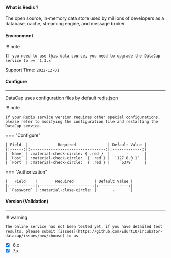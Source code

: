 #### What is Redis ?

The open source, in-memory data store used by millions of developers as a database, cache, streaming engine, and message broker.

#### Environment

!!! note

    If you need to use this data source, you need to upgrade the DataCap service to >= `1.3.x`

Support Time: `2022-12-01`

#### Configure

---

DataCap uses configuration files by default [redis.json](https://github.com/EdurtIO/incubator-datacap/blob/develop/server/src/main/etc/conf/plugins/native/redis.json)

!!! note

    If your Redis service version requires other special configurations, please refer to modifying the configuration file and restarting the DataCap service.

=== "Configure"

    | Field  |             Required              | Default Value |
    |:------:|:---------------------------------:|:-------------:|
    | `Name` | :material-check-circle: { .red }  |       -       |
    | `Host` | :material-check-circle:  { .red } |  `127.0.0.1`  |
    | `Port` | :material-check-circle:  { .red } |    `6379`     |

=== "Authorization"

    |   Field    |        Required         | Default Value |
    |:----------:|:-----------------------:|:-------------:|
    | `Password` | :material-close-circle: |       -       |

#### Version (Validation)

---

!!! warning

    The online service has not been tested yet, if you have detailed test results, please submit [issues](https://github.com/EdurtIO/incubator-datacap/issues/new/choose) to us

- [x] 6.x
- [x] 7.x

